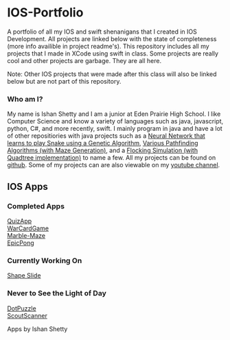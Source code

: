 # IOS-Portfolio
A portfolio of all my IOS and swift shenanigans that I created in IOS Development.
All projects are linked below with the state of completeness (more info availible in project readme's).
This repository includes all my projects that I made in XCode using swift in class.
Some projects are really cool and other projects are garbage. They are all here.  
  
Note: Other IOS projects that were made after this class will also be linked below but are not part of this repository.

### Who am I?
My name is Ishan Shetty and I am a junior at Eden Prairie High School.
I like Computer Science and know a variety of languages such as java, javascript, python, C#, and more recently, swift.
I mainly program in java and have a lot of other repositiories with java projects such as a [Neural Network that learns to play Snake using a Genetic Algorithm](https://github.com/BricksAndPieces/Neural-Network-Framework), [Various Pathfinding Algorithms (with Maze Generation)](https://github.com/BricksAndPieces/PathFinding), and a [Flocking Simulation (with Quadtree implementation)](https://github.com/BricksAndPieces/Boids-Ecosystem) to name a few. All my projects can be found on [github](https://github.com/BricksAndPieces?tab=repositories). Some of my projects can are also viewable on my [youtube channel](https://www.youtube.com/channel/UC4hKlJOW9oR7HF80PxTBaew).

## IOS Apps

### Completed Apps
[QuizApp](https://github.com/BricksAndPieces/IOS-Portfolio/tree/master/QuizApp)  
[WarCardGame](https://github.com/BricksAndPieces/IOS-Portfolio/tree/master/WarCardGame)  
[Marble-Maze](https://github.com/BricksAndPieces/IOS-Portfolio/tree/master/Marble-Maze)  
[EpicPong](https://github.com/BricksAndPieces/IOS-Portfolio/tree/master/EpicPong)  

### Currently Working On
[Shape Slide](https://github.com/BricksAndPieces/IOS-Portfolio/tree/master/Shape%20Slide)  

### Never to See the Light of Day
[DotPuzzle](https://github.com/BricksAndPieces/IOS-Portfolio/tree/master/DotPuzzle)  
[ScoutScanner](https://github.com/BricksAndPieces/IOS-Portfolio/tree/master/Scout%20Scanner)  
  
  
Apps by Ishan Shetty
